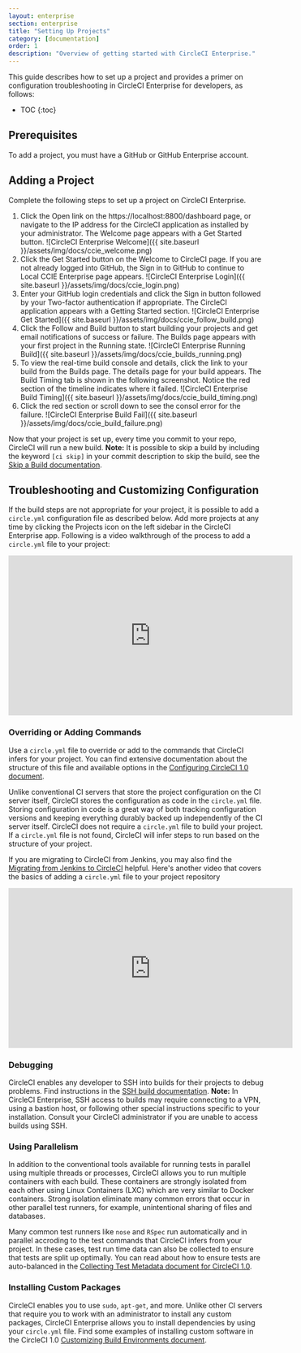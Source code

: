 ```yaml
---
layout: enterprise
section: enterprise
title: "Setting Up Projects"
category: [documentation]
order: 1
description: "Overview of getting started with CircleCI Enterprise."
---
```


This guide describes how to set up a project and provides a primer on configuration troubleshooting in CircleCI Enterprise for developers, as follows:

* TOC
{:toc}

## Prerequisites

To add a project, you must have a GitHub or GitHub Enterprise account.

## Adding a Project

Complete the following steps to set up a project on CircleCI Enterprise.

1. Click the Open link on the https://localhost:8800/dashboard page, or navigate to the IP address for the CircleCI application as installed by your administrator. The Welcome page appears with a Get Started button. ![CircleCI Enterprise Welcome]({{ site.baseurl }}/assets/img/docs/ccie_welcome.png)
2. Click the Get Started button on the Welcome to CircleCI page. If you are not already logged into GitHub, the Sign in to GitHub to continue to Local CCIE Enterprise page appears. ![CircleCI Enterprise Login]({{ site.baseurl }}/assets/img/docs/ccie_login.png)
3. Enter your GitHub login credentials and click the Sign in button followed by your Two-factor authentication if appropriate. The CircleCI application appears with a Getting Started section. ![CircleCI Enterprise Get Started]({{ site.baseurl }}/assets/img/docs/ccie_follow_build.png)
4. Click the Follow and Build button to start building your projects and get email notifications of success or failure. The Builds page appears with your first project in the Running state. ![CircleCI Enterprise Running Build]({{ site.baseurl }}/assets/img/docs/ccie_builds_running.png)
5. To view the real-time build console and details, click the link to your build from the Builds page. The details page for your build appears. The Build Timing tab is shown in the following screenshot. Notice the red section of the timeline indicates where it failed. ![CircleCI Enterprise Build Timing]({{ site.baseurl }}/assets/img/docs/ccie_build_timing.png)
6. Click the red section or scroll down to see the consol error for the failure. ![CircleCI Enterprise Build Fail]({{ site.baseurl }}/assets/img/docs/ccie_build_failure.png)

Now that your project is set up, every time you commit to your repo, CircleCI will run a new build. **Note:** It is possible to skip a build by including the keyword `[ci skip]` in your commit description to skip the build, see the [Skip a Build  documentation]({{site.baseurl}}/1.0/skip-a-build/).

## Troubleshooting and Customizing Configuration
If the build steps are not appropriate for your project, it is possible to add a `circle.yml` configuration file as described below. Add more projects at any time by clicking the Projects icon on the left sidebar in the CircleCI Enterprise app.
Following is a video walkthrough of the process to add a `circle.yml` file to your project:

<iframe width="560" height="315" src="https://www.youtube.com/embed/LwEdbdSqcZI" frameborder="0" allowfullscreen></iframe>

### Overriding or Adding Commands

Use a <code>circle.yml</code> file to override or add to the commands that CircleCI infers for your project.
You can find extensive documentation about the structure of this file and available
options in the <a href="https://circleci.com/docs/1.0/configuration/">Configuring CircleCI 1.0 document</a>. 

Unlike conventional CI servers that store the project configuration
on the CI server itself, CircleCI stores the configuration as code in the <code>circle.yml</code>
file. Storing
configuration in code is a great way of both tracking configuration versions and keeping
everything durably backed up independently of the CI server itself. CircleCI does not require a `circle.yml` file to build your project. If a `circle.yml` file is not found,
CircleCI will infer steps to run based on the structure of your project. 

If you are migrating to CircleCI from Jenkins, you may also find the
<a href="https://circleci.com/docs/1.0/migrating-from-jenkins/">Migrating from Jenkins to CircleCI</a> helpful.  Here's another video that
covers the basics of adding a `circle.yml` file to your project repository

<iframe width="560" height="315" src="https://www.youtube.com/embed/X6TOyHL_RXs" frameborder="0" allowfullscreen></iframe>


### Debugging

CircleCI enables any developer to SSH into builds for their projects to debug problems.
Find instructions in the [SSH build documentation]({{site.baseurl}}/1.0/ssh-build/).
**Note:** In CircleCI Enterprise, SSH access to builds may require connecting to a VPN, using a bastion
host, or following other special instructions specific to your installation. Consult your CircleCI
administrator if you are unable to access builds using SSH.

### Using Parallelism

In addition to the conventional tools available for running tests in parallel using
multiple threads or processes, CircleCI allows you to run multiple containers with each build. These
containers are strongly isolated from each other using Linux Containers (LXC) which are very similar to Docker containers. Strong isolation eliminate many
common errors that occur in other parallel test runners, for example, unintentional sharing of files and databases.

Many common test runners like `nose` and `RSpec` run automatically and in parallel accroding to the test commands that  CircleCI infers from your project. In these cases, test run time data can also be collected to ensure that tests are split up
optimally. You can read about how to ensure tests are auto-balanced in the [Collecting Test Metadata document for CircleCI 1.0]({{site.baseurl}}/1.0/test-metadata/).

### Installing Custom Packages

CircleCI enables you to use `sudo`, `apt-get`, and more. Unlike other CI servers that require you to work with an administrator
to install any custom packages, CircleCI Enterprise allows you to install dependencies 
by using your `circle.yml` file. Find some examples of installing custom software in the CircleCI 1.0 
[Customizing Build Environments document]({{site.baseurl}}/1.0/installing-custom-software/).
